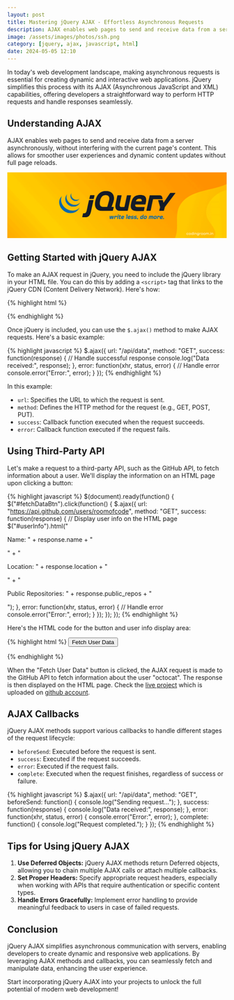 ```yaml
---
layout: post
title: Mastering jQuery AJAX - Effortless Asynchronous Requests
description: AJAX enables web pages to send and receive data from a server asynchronously, without interfering with the current page's content. This allows for smoother user experiences and dynamic content updates without full page reloads.
image: /assets/images/photos/ssh.png
category: [jquery, ajax, javascript, html]
date: 2024-05-05 12:10
---
```


In today's web development landscape, making asynchronous requests is essential for creating dynamic and interactive web applications. jQuery simplifies this process with its AJAX (Asynchronous JavaScript and XML) capabilities, offering developers a straightforward way to perform HTTP requests and handle responses seamlessly.

## Understanding AJAX

AJAX enables web pages to send and receive data from a server asynchronously, without interfering with the current page's content. This allows for smoother user experiences and dynamic content updates without full page reloads.

<div style="text-align:center"><img alt="Coding Room" src="/assets/images/photos/jquery-ajax.png" /></div>

## Getting Started with jQuery AJAX

To make an AJAX request in jQuery, you need to include the jQuery library in your HTML file. You can do this by adding a `<script>` tag that links to the jQuery CDN (Content Delivery Network). Here's how:

{% highlight html %}
<!-- Add this script tag to your HTML file to include jQuery -->
<script src="https://code.jquery.com/jquery-3.6.0.min.js"></script>
{% endhighlight %}

Once jQuery is included, you can use the `$.ajax()` method to make AJAX requests. Here's a basic example:

{% highlight javascript %}
$.ajax({
    url: "/api/data",
    method: "GET",
    success: function(response) {
        // Handle successful response
        console.log("Data received:", response);
    },
    error: function(xhr, status, error) {
        // Handle error
        console.error("Error:", error);
    }
});
{% endhighlight %}

In this example:
- `url`: Specifies the URL to which the request is sent.
- `method`: Defines the HTTP method for the request (e.g., GET, POST, PUT).
- `success`: Callback function executed when the request succeeds.
- `error`: Callback function executed if the request fails.

## Using Third-Party API

Let's make a request to a third-party API, such as the GitHub API, to fetch information about a user. We'll display the information on an HTML page upon clicking a button:

{% highlight javascript %}
$(document).ready(function() {
    $("#fetchDataBtn").click(function() {
        $.ajax({
            url: "https://api.github.com/users/roomofcode",
            method: "GET",
            success: function(response) {
                // Display user info on the HTML page
                $("#userInfo").html("<p>Name: " + response.name + "</p>" +
                                   "<p>Location: " + response.location + "</p>" +
                                   "<p>Public Repositories: " + response.public_repos + "</p>");
            },
            error: function(xhr, status, error) {
                // Handle error
                console.error("Error:", error);
            }
        });
    });
});
{% endhighlight %}

Here's the HTML code for the button and user info display area:

{% highlight html %}
<button id="fetchDataBtn">Fetch User Data</button>
<div id="userInfo"></div>
{% endhighlight %}

When the "Fetch User Data" button is clicked, the AJAX request is made to the GitHub API to fetch information about the user "octocat". The response is then displayed on the HTML page.
Check the <a aria-label="Redirecting user to live project" target="_blank" href="https://roomofcode.github.io/examples/Mastering%20jQuery%20AJAX%20-%20Effortless%20Asynchronous%20Requests/">live project</a> which is uploaded on <a aria-label="Providing project code" target="_blank" href="https://github.com/roomofcode/examples/tree/main/Mastering%20jQuery%20AJAX%20-%20Effortless%20Asynchronous%20Requests">github account</a>.


## AJAX Callbacks

jQuery AJAX methods support various callbacks to handle different stages of the request lifecycle:

- `beforeSend`: Executed before the request is sent.
- `success`: Executed if the request succeeds.
- `error`: Executed if the request fails.
- `complete`: Executed when the request finishes, regardless of success or failure.

{% highlight javascript %}
$.ajax({
    url: "/api/data",
    method: "GET",
    beforeSend: function() {
        console.log("Sending request...");
    },
    success: function(response) {
        console.log("Data received:", response);
    },
    error: function(xhr, status, error) {
        console.error("Error:", error);
    },
    complete: function() {
        console.log("Request completed.");
    }
});
{% endhighlight %}

## Tips for Using jQuery AJAX

1. **Use Deferred Objects:** jQuery AJAX methods return Deferred objects, allowing you to chain multiple AJAX calls or attach multiple callbacks.
2. **Set Proper Headers:** Specify appropriate request headers, especially when working with APIs that require authentication or specific content types.
3. **Handle Errors Gracefully:** Implement error handling to provide meaningful feedback to users in case of failed requests.

## Conclusion

jQuery AJAX simplifies asynchronous communication with servers, enabling developers to create dynamic and responsive web applications. By leveraging AJAX methods and callbacks, you can seamlessly fetch and manipulate data, enhancing the user experience.

Start incorporating jQuery AJAX into your projects to unlock the full potential of modern web development!